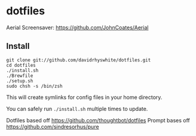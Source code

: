 dotfiles
========

Aerial Screensaver: https://github.com/JohnCoates/Aerial

Install
-------

    git clone git://github.com/davidrhyswhite/dotfiles.git
    cd dotfiles
    ./install.sh
    ./Brewfile
    ./setup.sh
    sudo chsh -s /bin/zsh

This will create symlinks for config files in your home directory.

You can safely run `./install.sh` multiple times to update.

Dotfiles based off https://github.com/thoughtbot/dotfiles
Prompt bases off https://github.com/sindresorhus/pure

